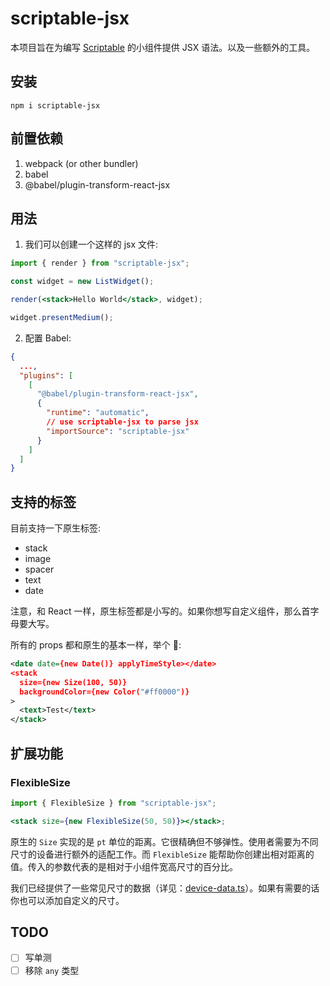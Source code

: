 # scriptable-jsx

本项目旨在为编写 [Scriptable](https://scriptable.app/) 的小组件提供 JSX 语法。以及一些额外的工具。

## 安装

`npm i scriptable-jsx`

## 前置依赖

1. webpack (or other bundler)
2. babel
3. @babel/plugin-transform-react-jsx

## 用法

1. 我们可以创建一个这样的 jsx 文件:

```jsx
import { render } from "scriptable-jsx";

const widget = new ListWidget();

render(<stack>Hello World</stack>, widget);

widget.presentMedium();
```

2. 配置 Babel:

```json
{
  ...,
  "plugins": [
    [
      "@babel/plugin-transform-react-jsx",
      {
        "runtime": "automatic",
        // use scriptable-jsx to parse jsx
        "importSource": "scriptable-jsx"
      }
    ]
  ]
}
```

## 支持的标签

目前支持一下原生标签:

- stack
- image
- spacer
- text
- date

注意，和 React 一样，原生标签都是小写的。如果你想写自定义组件，那么首字母要大写。

所有的 props 都和原生的基本一样，举个 🌰:

```xml
<date date={new Date()} applyTimeStyle></date>
<stack
  size={new Size(100, 50)}
  backgroundColor={new Color("#ff0000")}
>
  <text>Test</text>
</stack>
```

## 扩展功能

### FlexibleSize

```jsx
import { FlexibleSize } from "scriptable-jsx";

<stack size={new FlexibleSize(50, 50)}></stack>;
```

原生的 `Size` 实现的是 `pt` 单位的距离。它很精确但不够弹性。使用者需要为不同尺寸的设备进行额外的适配工作。而 `FlexibleSize` 能帮助你创建出相对距离的值。传入的参数代表的是相对于小组件宽高尺寸的百分比。

我们已经提供了一些常见尺寸的数据（详见：[device-data.ts](https://github.com/maoqxxmm/scriptable-jsx/blob/master/src/utils/size/device-data.ts)）。如果有需要的话你也可以添加自定义的尺寸。

## TODO

- [ ] 写单测
- [ ] 移除 `any` 类型
